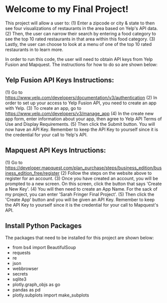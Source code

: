 # Welcome to my Final Project!

This project will allow a user to:
(1) Enter a zipcode or city & state to then see four visualizations of restaurants in the area based on Yelp's API data.
(2) Then, the user can narrow their search by entering a food category to see the top 10 rated restaurants in that area within this food category.
(3) Lastly, the user can choose to look at a menu of one of the top 10 rated restaurants in to learn more.

In order to run this code, the user will need to obtain API keys from Yelp Fusion and Mapquest. The instructions for how to do so are shown below:

## Yelp Fusion API Keys Instructions:

(1) Go to https://www.yelp.com/developers/documentation/v3/authentication
(2) In order to set up your access to Yelp Fusion API, you need to create an app with Yelp.
(3) To create an app, go to https://www.yelp.com/developers/v3/manage_app
(4) In the create new app form, enter information about your app, then agree to Yelp API Terms of Use and Display Requirements. 
(5) Then click the Submit button. You will now have an API Key. Remember to keep the API Key to yourself since it is the credential for your call to Yelp's API.

## Mapquest API Keys Intructions:

(1) Go to https://developer.mapquest.com/plan_purchase/steps/business_edition/business_edition_free/register
(2) Follow the steps on the website above to register for an account.
(3) Once you have created an account, you will be prompted to a new screen. On this screen, click the button that says 'Create a New Key'.
(4) You will then need to create an App Name. For the sack of my project, you can enter 'Sarah Fringer Final Project'.
(5) Then click the 'Create App' button and you will be given an API Key. Remember to keep the API Key to yourself since it is the credential for your call to Mapquest's API.

## Install Python Packages

The packages that need to be installed for this project are shown below:

* from bs4 import BeautifulSoup
* requests
* re
* json
* webbrowser
* secrets
* sqlite3
* plotly.graph_objs as go
* pandas as pd
* plotly.subplots import make_subplots

